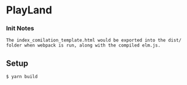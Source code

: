 # PlayLand

### Init Notes
```
The index_comilation_template.html would be exported into the dist/ folder when webpack is run, along with the compiled elm.js. 
```


## Setup

```bash
$ yarn build
```